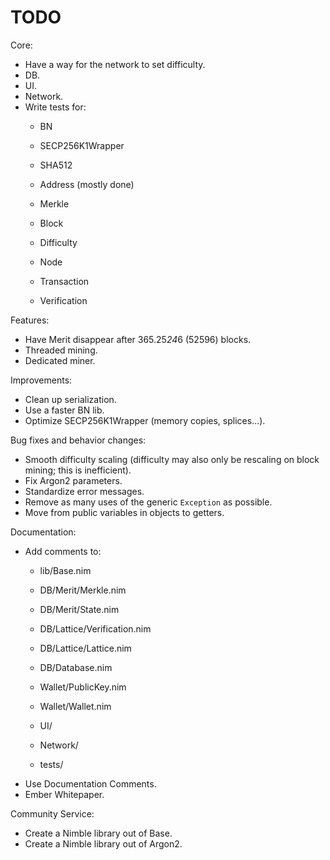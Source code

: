 # TODO

Core:
- Have a way for the network to set difficulty.
- DB.
- UI.
- Network.
- Write tests for:
    - BN
    - SECP256K1Wrapper
    - SHA512

    - Address (mostly done)

    - Merkle
    - Block
    - Difficulty

    - Node
    - Transaction
    - Verification

Features:
- Have Merit disappear after 365.25*24*6 (52596) blocks.
- Threaded mining.
- Dedicated miner.

Improvements:
- Clean up serialization.
- Use a faster BN lib.
- Optimize SECP256K1Wrapper (memory copies, splices...).

Bug fixes and behavior changes:
- Smooth difficulty scaling (difficulty may also only be rescaling on block mining; this is inefficient).
- Fix Argon2 parameters.
- Standardize error messages.
- Remove as many uses of the generic `Exception` as possible.
- Move from public variables in objects to getters.

Documentation:
- Add comments to:
    - lib/Base.nim

    - DB/Merit/Merkle.nim
    - DB/Merit/State.nim

    - DB/Lattice/Verification.nim
    - DB/Lattice/Lattice.nim

    - DB/Database.nim

    - Wallet/PublicKey.nim
    - Wallet/Wallet.nim

    - UI/
    - Network/

    - tests/
- Use Documentation Comments.
- Ember Whitepaper.

Community Service:
- Create a Nimble library out of Base.
- Create a Nimble library out of Argon2.

